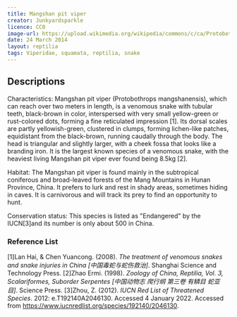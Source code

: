 ```yaml
---
title: Mangshan pit viper
creator: Junkyardsparkle
licence: CC0
image-url: https://upload.wikimedia.org/wikipedia/commons/c/ca/Protobothrops_mangshanensis_mang_pitviper_LA_zoo_top.jpg
date: 24 March 2014
layout: reptilia
tags: Viperidae, squamata, reptilia, snake
---
```

## Descriptions

Characteristics: Mangshan pit viper (Protobothrops mangshanensis), which can reach over two meters in length, is a venomous snake with tubular teeth, black-brown in color, interspersed with very small yellow-green or rust-colored dots, forming a fine reticulated impression [1]. Its dorsal scales are partly yellowish-green, clustered in clumps, forming lichen-like patches, equidistant from the black-brown, running caudally through the body. The head is triangular and slightly larger, with a cheek fossa that looks like a branding iron. It is the largest known species of a venomous snake, with the heaviest living Mangshan pit viper ever found being 8.5kg [2].

Habitat: The Mangshan pit viper is found mainly in the subtropical coniferous and broad-leaved forests of the Mang Mountains in Hunan Province, China. It prefers to lurk and rest in shady areas, sometimes hiding in caves. It is carnivorous and will track its prey to find an opportunity to hunt.

Conservation status: This species is listed as "Endangered" by the IUCN[3]and its number is only about 500 in China.


### Reference List
[1]Lan Hai, & Chen Yuancong. (2008). _The treatment of venomous snakes and snake injuries in China [中国毒蛇与蛇伤救治]_. Shanghai Science and Technology Press.
[2]Zhao Ermi. (1998). _Zoology of China, Reptilia, Vol. 3, Scalariformes, Suborder Serpentes [中国动物志 爬行纲 第三卷 有鳞目 蛇亚目]_. Science Press.
[3]Zhou, Z. (2012). _IUCN Red List of Threatened Species_. 2012: e.T192140A2046130. Accessed 4 January 2022. Accessed from https://www.iucnredlist.org/species/192140/2046130.
